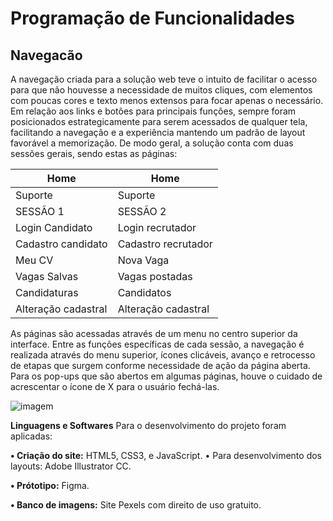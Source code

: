 # Programação de Funcionalidades

## Navegacão ##
A navegação criada para a solução web teve o intuito de facilitar o acesso para que não houvesse a necessidade de muitos cliques, com elementos com poucas cores e texto menos extensos para focar apenas o necessário.
Em relação aos links e botões para principais funções, sempre foram posicionados estrategicamente para serem acessados de qualquer tela, facilitando a navegação e a experiência mantendo um padrão de layout favorável a memorização. 
De modo geral, a solução conta com duas sessões gerais, sendo estas as páginas:


| Home                | Home                 |
|---------------------|----------------------|
| Suporte             | Suporte              |
| SESSÃO 1            | SESSÃO 2             |
| Login  Candidato    | Login recrutador     |
| Cadastro candidato  | Cadastro recrutador  |
| Meu CV              | Nova Vaga            |
| Vagas Salvas        | Vagas postadas       |
| Candidaturas        | Candidatos           |
| Alteração cadastral | Alteração cadastral  |


As páginas são acessadas através de um menu no centro superior da interface. Entre as funções específicas de cada sessão, a navegação é realizada através do menu superior, ícones clicáveis, avanço e retrocesso de etapas que surgem  conforme necessidade de ação da página aberta. Para os pop-ups que são abertos em algumas páginas, houve o cuidado de acrescentar o ícone de X para o usuário fechá-las.

<img alt="imagem" src="https://raw.githubusercontent.com/ICEI-PUC-Minas-PMV-ADS/pmv-ads-2022-1-e2-proj-int-t4-site_vagasIC/main/docs/img/Mapa de navegacao.png">

**Linguagens e Softwares**
Para o desenvolvimento do projeto foram aplicadas:

**•	Criação do site:**
            HTML5, CSS3, e JavaScript. 
•	Para desenvolvimento dos layouts:
Adobe Illustrator CC.


**•	Prótotipo:**
Figma.


**•	Banco de imagens:**
Site Pexels com direito de uso gratuito.
